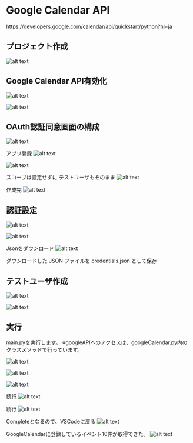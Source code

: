 
# Google Calendar API
https://developers.google.com/calendar/api/quickstart/python?hl=ja

## プロジェクト作成
![alt text](images/image-11.png)

## Google Calendar API有効化
![alt text](images/image-12.png)

![alt text](images/image-13.png)

## OAuth認証同意画面の構成
![alt text](images/image.png)

アプリ登録
![alt text](images/image-3.png)

![alt text](images/image-2.png)

スコープは設定せずに
テストユーザもそのまま
![alt text](images/image-4.png)

作成完
![alt text](images/image-5.png)

## 認証設定
![alt text](images/image-6.png)

![alt text](images/image-7.png)

Jsonをダウンロード
![alt text](images/image-8.png)

ダウンロードした JSON ファイルを credentials.json として保存

## テストユーザ作成
![alt text](images/image-15.png)

![alt text](images/image-16.png)

## 実行
main.pyを実行します。
※googleAPIへのアクセスは、googleCalendar.py内のクラスメソッドで行っています。


![alt text](images/image-9.png)

![alt text](images/image-10.png)

![alt text](images/image-14.png)

続行
![alt text](images/image-17.png)

続行
![alt text](images/image-18.png)

Completeとなるので、VSCodeに戻る
![alt text](images/image-19.png)

GoogleCalendarに登録しているイベント10件が取得できた。
![alt text](images/image-20.png)